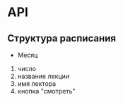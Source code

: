 # API

## Структура расписания
- Месяц
1. число
2. название лекции
3. имя лектора
4. кнопка "смотреть"
